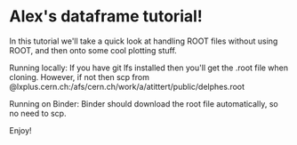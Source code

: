 # Alex's dataframe tutorial!

In this tutorial we'll take a quick look at handling ROOT files without using ROOT, and then onto some cool 
plotting stuff.

Running locally: If you have git lfs installed then you'll get the .root file when cloning. However, if not 
then scp from 
<USER>@lxplus.cern.ch:/afs/cern.ch/work/a/atittert/public/delphes.root

Running on Binder: Binder should download the root file automatically, so no need to scp.

Enjoy!
